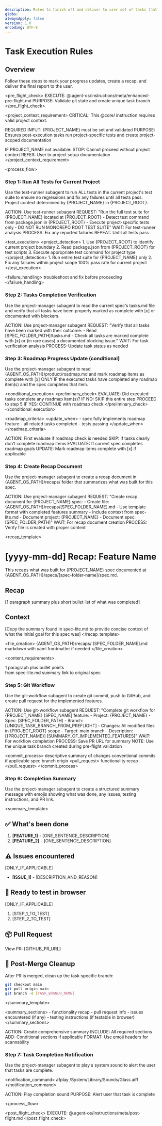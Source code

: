 ```yaml
---
description: Rules to finish off and deliver to user set of tasks that have been completed using Agent OS
globs:
alwaysApply: false
version: 1.0
encoding: UTF-8
---
```


# Task Execution Rules

## Overview

Follow these steps to mark your progress updates, create a recap, and deliver the final report to the user.

<pre_flight_check>
  EXECUTE: @.agent-os/instructions/meta/enhanced-pre-flight.md
  PURPOSE: Validate git state and create unique task branch
</pre_flight_check>

<project_context_requirement>
  CRITICAL: This @core/ instruction requires valid project context.
  
  REQUIRED INPUT: {PROJECT_NAME} must be set and validated
  PURPOSE: Ensures post-execution tasks run project-specific tests and create project-scoped documentation
  
  IF PROJECT_NAME not available:
    STOP: Cannot proceed without project context
    REFER: User to project setup documentation
</project_context_requirement>

<process_flow>

<step number="1" subagent="test-runner" name="test_suite_verification">

### Step 1: Run All Tests for Current Project

Use the test-runner subagent to run ALL tests in the current project's test suite to ensure no regressions and fix any failures until all tests pass. Project context determined by {PROJECT_NAME} in {PROJECT_ROOT}.

<instructions>
  ACTION: Use test-runner subagent
  REQUEST: "Run the full test suite for {PROJECT_NAME} located at {PROJECT_ROOT}
            - Detect test command from package.json in {PROJECT_ROOT}
            - Execute project-specific tests only
            - DO NOT RUN MONOREPO ROOT TEST SUITE"
  WAIT: For test-runner analysis
  PROCESS: Fix any reported failures
  REPEAT: Until all tests pass
</instructions>

<test_execution>
  <project_detection>
    1. Use {PROJECT_ROOT} to identify current project boundary
    2. Read package.json from {PROJECT_ROOT} for test scripts
    3. Execute appropriate test command for project type
  </project_detection>
  <order>
    1. Run entire test suite for {PROJECT_NAME} only
    2. Fix any failures within project scope
  </order>
  <requirement>100% pass rate for current project</requirement>
</test_execution>

<failure_handling>
  <action>troubleshoot and fix</action>
  <priority>before proceeding</priority>
</failure_handling>

</step>

<step number="2" subagent="project-manager" name="tasks_list_check">

### Step 2: Tasks Completion Verification

Use the project-manager subagent to read the current spec's tasks.md file and verify that all tasks have been properly marked as complete with [x] or documented with blockers.

<instructions>
  ACTION: Use project-manager subagent
  REQUEST: "Verify that all tasks have been marked with their outcome:
            - Read [SPEC_FOLDER_PATH]/tasks.md
            - Check all tasks are marked complete with [x] or (in rare cases) a documented blocking issue."
  WAIT: For task verification analysis
  PROCESS: Update task status as needed
</instructions>

</step>

<step number="3" subagent="project-manager" name="roadmap_progress_check">

### Step 3: Roadmap Progress Update (conditional)

Use the project-manager subagent to read {AGENT_OS_PATH}/product/roadmap.md and mark roadmap items as complete with [x] ONLY IF the executed tasks have completed any roadmap item(s) and the spec completes that item.

<conditional_execution>
  <preliminary_check>
    EVALUATE: Did executed tasks complete any roadmap item(s)?
    IF NO:
      SKIP this entire step
      PROCEED to step 5
    IF YES:
      CONTINUE with roadmap check
  </preliminary_check>
</conditional_execution>

<roadmap_criteria>
  <update_when>
    - spec fully implements roadmap feature
    - all related tasks completed
    - tests passing
  </update_when>
</roadmap_criteria>

<instructions>
  ACTION: First evaluate if roadmap check is needed
      SKIP: If tasks clearly don't complete roadmap items
  EVALUATE: If current spec completes roadmap goals
  UPDATE: Mark roadmap items complete with [x] if applicable
</instructions>

</step>

<step number="4" subagent="project-manager" name="document_recap">

### Step 4: Create Recap Document

Use the project-manager subagent to create a recap document in {AGENT_OS_PATH}/recaps/ folder that summarizes what was built for this spec.

<instructions>
  ACTION: Use project-manager subagent
  REQUEST: "Create recap document for {PROJECT_NAME} spec:
            - Create file: {AGENT_OS_PATH}/recaps/[SPEC_FOLDER_NAME].md
            - Use template format with completed features summary
            - Include context from spec-lite.md
            - Document project: {PROJECT_NAME}
            - Document spec: [SPEC_FOLDER_PATH]"
  WAIT: For recap document creation
  PROCESS: Verify file is created with proper content
</instructions>

<recap_template>
  # [yyyy-mm-dd] Recap: Feature Name

  This recaps what was built for {PROJECT_NAME} spec documented at {AGENT_OS_PATH}/specs/[spec-folder-name]/spec.md.

  ## Recap

  [1 paragraph summary plus short bullet list of what was completed]

  ## Context

  [Copy the summary found in spec-lite.md to provide concise context of what the initial goal for this spec was]
</recap_template>

<file_creation>
  <location>{AGENT_OS_PATH}/recaps/</location>
  <naming>[SPEC_FOLDER_NAME].md</naming>
  <format>markdown with yaml frontmatter if needed</format>
</file_creation>

<content_requirements>
  <summary>1 paragraph plus bullet points</summary>
  <context>from spec-lite.md summary</context>
  <reference>link to original spec</reference>
</content_requirements>

</step>


<step number="5" subagent="git-workflow" name="git_workflow">

### Step 5: Git Workflow

Use the git-workflow subagent to create git commit, push to GitHub, and create pull request for the implemented features.

<instructions>
  ACTION: Use git-workflow subagent
  REQUEST: "Complete git workflow for {PROJECT_NAME} [SPEC_NAME] feature:
            - Project: {PROJECT_NAME}
            - Spec: [SPEC_FOLDER_PATH]
            - Branch: [UNIQUE_TASK_BRANCH_FROM_PREFLIGHT]
            - Changes: All modified files in {PROJECT_ROOT} scope
            - Target: main branch
            - Description: [{PROJECT_NAME}] [SUMMARY_OF_IMPLEMENTED_FEATURES]"
  WAIT: For workflow completion
  PROCESS: Save PR URL for summary
  NOTE: Use the unique task branch created during pre-flight validation
</instructions>

<commit_process>
  <commit>
    <message>descriptive summary of changes</message>
    <format>conventional commits if applicable</format>
  </commit>
  <push>
    <target>spec branch</target>
    <remote>origin</remote>
  </push>
  <pull_request>
    <title>descriptive PR title</title>
    <description>functionality recap</description>
  </pull_request>
</commit_process>

</step>

<step number="6" subagent="project-manager" name="completion_summary">

### Step 6: Completion Summary

Use the project-manager subagent to create a structured summary message with emojis showing what was done, any issues, testing instructions, and PR link.

<summary_template>
  ## ✅ What's been done

  1. **[FEATURE_1]** - [ONE_SENTENCE_DESCRIPTION]
  2. **[FEATURE_2]** - [ONE_SENTENCE_DESCRIPTION]

  ## ⚠️ Issues encountered

  [ONLY_IF_APPLICABLE]
  - **[ISSUE_1]** - [DESCRIPTION_AND_REASON]

  ## 👀 Ready to test in browser

  [ONLY_IF_APPLICABLE]
  1. [STEP_1_TO_TEST]
  2. [STEP_2_TO_TEST]

  ## 📦 Pull Request

  View PR: [GITHUB_PR_URL]

  ## 🧹 Post-Merge Cleanup

  After PR is merged, clean up the task-specific branch:
  ```bash
  git checkout main
  git pull origin main
  git branch -d [TASK_BRANCH_NAME]
  ```
</summary_template>

<summary_sections>
  <required>
    - functionality recap
    - pull request info
  </required>
  <conditional>
    - issues encountered (if any)
    - testing instructions (if testable in browser)
  </conditional>
</summary_sections>

<instructions>
  ACTION: Create comprehensive summary
  INCLUDE: All required sections
  ADD: Conditional sections if applicable
  FORMAT: Use emoji headers for scannability
</instructions>

</step>

<step number="7" subagent="project-manager" name="completion_notification">

### Step 7: Task Completion Notification

Use the project-manager subagent to play a system sound to alert the user that tasks are complete.

<notification_command>
  afplay /System/Library/Sounds/Glass.aiff
</notification_command>

<instructions>
  ACTION: Play completion sound
  PURPOSE: Alert user that task is complete
</instructions>

</step>

</process_flow>

<post_flight_check>
  EXECUTE: @.agent-os/instructions/meta/post-flight.md
</post_flight_check>
